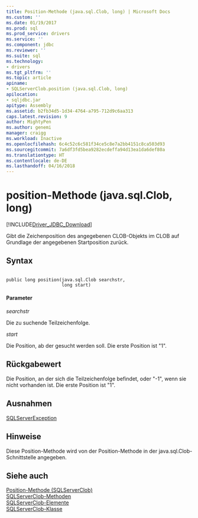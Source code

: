 ```yaml
---
title: Position-Methode (java.sql.Clob, long) | Microsoft Docs
ms.custom: ''
ms.date: 01/19/2017
ms.prod: sql
ms.prod_service: drivers
ms.service: ''
ms.component: jdbc
ms.reviewer: ''
ms.suite: sql
ms.technology:
- drivers
ms.tgt_pltfrm: ''
ms.topic: article
apiname:
- SQLServerClob.position (java.sql.Clob, long)
apilocation:
- sqljdbc.jar
apitype: Assembly
ms.assetid: b2fb34d5-1d34-4764-a795-712d9c6aa313
caps.latest.revision: 9
author: MightyPen
ms.author: genemi
manager: craigg
ms.workload: Inactive
ms.openlocfilehash: 6c4c52c6c581f34ce5c8e7a2bb4151c8ca503d93
ms.sourcegitcommit: 7a6df3fd5bea9282ecdeffa94d13ea1da6def80a
ms.translationtype: HT
ms.contentlocale: de-DE
ms.lasthandoff: 04/16/2018
---
```

# <a name="position-method-javasqlclob-long"></a>position-Methode (java.sql.Clob, long)
[!INCLUDE[Driver_JDBC_Download](../../../includes/driver_jdbc_download.md)]

  Gibt die Zeichenposition des angegebenen CLOB-Objekts im CLOB auf Grundlage der angegebenen Startposition zurück.  
  
## <a name="syntax"></a>Syntax  
  
```  
  
public long position(java.sql.Clob searchstr,  
                     long start)  
```  
  
#### <a name="parameters"></a>Parameter  
 *searchstr*  
  
 Die zu suchende Teilzeichenfolge.  
  
 *start*  
  
 Die Position, ab der gesucht werden soll. Die erste Position ist "1".  
  
## <a name="return-value"></a>Rückgabewert  
 Die Position, an der sich die Teilzeichenfolge befindet, oder "-1", wenn sie nicht vorhanden ist. Die erste Position ist "1".  
  
## <a name="exceptions"></a>Ausnahmen  
 [SQLServerException](../../../connect/jdbc/reference/sqlserverexception-class.md)  
  
## <a name="remarks"></a>Hinweise  
 Diese Position-Methode wird von der Position-Methode in der java.sql.Clob-Schnittstelle angegeben.  
  
## <a name="see-also"></a>Siehe auch  
 [Position-Methode &#40;SQLServerClob&#41;](../../../connect/jdbc/reference/position-method-sqlserverclob.md)   
 [SQLServerClob-Methoden](../../../connect/jdbc/reference/sqlserverclob-methods.md)   
 [SQLServerClob-Elemente](../../../connect/jdbc/reference/sqlserverclob-members.md)   
 [SQLServerClob-Klasse](../../../connect/jdbc/reference/sqlserverclob-class.md)  
  
  
